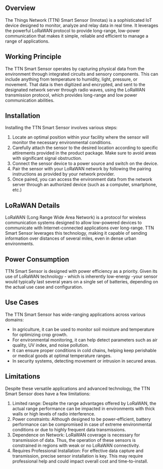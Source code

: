 ## Overview

The Things Network (TTN) Smart Sensor (Innotas) is a sophisticated IoT device designed to monitor, analyze and relay data in real time. It leverages the powerful LoRaWAN protocol to provide long-range, low-power communication that makes it simple, reliable and efficient to manage a range of applications.

## Working Principle

The TTN Smart Sensor operates by capturing physical data from the environment through integrated circuits and sensory components. This can include anything from temperature to humidity, light, pressure, or movement. That data is then digitized and encrypted, and sent to the designated network server through radio waves, using the LoRaWAN transmission protocol, which provides long-range and low power communication abilities. 

## Installation

Installing the TTN Smart Sensor involves various steps:

1. Locate an optimal position within your facility where the sensor will monitor the necessary environmental conditions.
2. Carefully attach the sensor to the desired location according to specific attirements provided in the product package. Make sure to avoid areas with significant signal obstruction.
3. Connect the sensor device to a power source and switch on the device.
4. Pair the sensor with your LoRaWAN network by following the pairing instructions as provided by your network provider.
5. Once paired, you can access the environment data from the network server through an authorized device (such as a computer, smartphone, etc.)

## LoRaWAN Details

LoRaWAN (Long Range Wide Area Network) is a protocol for wireless communication systems designed to allow low-powered devices to communicate with Internet-connected applications over long-range. TTN Smart Sensor leverages this technology, making it capable of sending information over distances of several miles, even in dense urban environments.

## Power Consumption

TTN Smart Sensor is designed with power efficiency as a priority. Given its use of LoRaWAN technology - which is inherently low-energy -your sensor would typically last several years on a single set of batteries, depending on the actual use case and configuration.

## Use Cases

The TTN Smart Sensor has wide-ranging applications across various domains:

- In agriculture, it can be used to monitor soil moisture and temperature for optimizing crop growth.
- For environmental monitoring, it can help detect parameters such as air quality, UV index, and noise pollution.
- It can ensure proper conditions in cold chains, helping keep perishable or medical goods at optimal temperature ranges.
- In security systems, detecting movement or intrusion in secured areas.

## Limitations

Despite these versatile applications and advanced technology, the TTN Smart Sensor does have a few limitations:

1. Limited range: Despite the range advantages offered by LoRaWAN, the actual range performance can be impacted in environments with thick walls or high levels of radio interference.
2. Power constraints: Although designed to be power-efficient, battery performance can be compromised in case of extreme environmental conditions or due to highly frequent data transmissions.
3. Dependence on Network: LoRaWAN coverage is necessary for transmission of data. Thus, the operation of these sensors is constrained in regions with weak or no LoRaWAN connectivity.
4. Requires Professional Installation: For effective data capture and transmission, precise sensor installation is key. This may require professional help and could impact overall cost and time-to-install.
